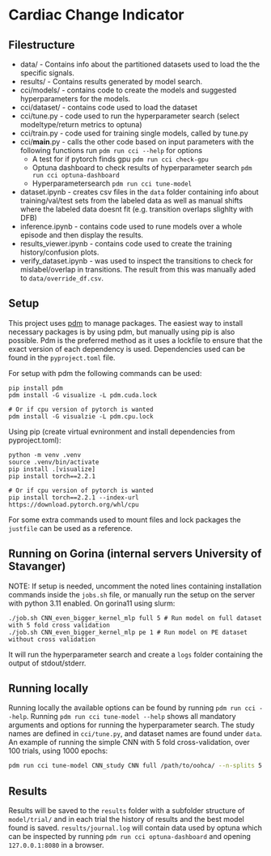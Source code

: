 # Cardiac Change Indicator

## Filestructure

- data/ - Contains info about the partitioned datasets used to load the the specific signals.
- results/ - Contains results generated by model search.
- cci/models/ - contains code to create the models and suggested hyperparameters for the models.
- cci/dataset/ - contains code used to load the dataset
- cci/tune.py - code used to run the hyperparameter search (select modeltype/return metrics to optuna)
- cci/train.py - code used for training single models, called by tune.py
- cci/__main__.py - calls the other code based on input parameters with the following functions
  run `pdm run cci --help` for options
  - A test for if pytorch finds gpu `pdm run cci check-gpu`
  - Optuna dashboard to check results of hyperparameter search `pdm run cci optuna-dashboard`
  - Hyperparametersearch `pdm run cci tune-model`
- dataset.ipynb - creates csv files in the `data` folder containing info about training/val/test sets from the labeled data
  as well as manual shifts where the labeled data doesnt fit (e.g. transition overlaps slighlty with DFB)
- inference.ipynb - contains code used to rune models over a whole episode and then display the results.
- results_viewer.ipynb - contains code used to create the training history/confusion plots.
- verify_dataset.ipynb - was used to inspect the transitions to check for mislabel/overlap in transitions.
  The result from this was manually aded to `data/override_df.csv`.


## Setup

This project uses [pdm](https://pdm-project.org/en/latest/) to manage packages.
The easiest way to install necessary packages is by using pdm, but manually using pip is also possible.
Pdm is the preferred method as it uses a lockfile to ensure that the exact version of each dependency is used.
Dependencies used can be found in the `pyproject.toml` file.

For setup with pdm the following commands can be used:
```shell
pip install pdm
pdm install -G visualize -L pdm.cuda.lock

# Or if cpu version of pytorch is wanted
pdm install -G visualzie -L pdm.cpu.lock
```

Using pip (create virtual evnironment and install dependencies from pyproject.toml):
```shell
python -m venv .venv
source .venv/bin/activate
pip install .[visualize]
pip install torch==2.2.1

# Or if cpu version of pytorch is wanted
pip install torch==2.2.1 --index-url https://download.pytorch.org/whl/cpu
```


For some extra commands used to mount files and lock packages the `justfile` can be used as a reference.

## Running on Gorina (internal servers University of Stavanger)

NOTE: If setup is needed, uncomment the noted lines containing installation commands inside the `jobs.sh` file,
or manually run the setup on the server with python 3.11 enabled.
On gorina11 using slurm:

```shell
./job.sh CNN_even_bigger_kernel_mlp full 5 # Run model on full dataset with 5 fold cross validation
./job.sh CNN_even_bigger_kernel_mlp pe 1 # Run model on PE dataset without cross validation
```

It will run the hyperparameter search and create a `logs` folder containing the output of stdout/stderr.

## Running locally

Running locally the available options can be found by running `pdm run cci --help`.
Running `pdm run cci tune-model --help` shows all mandatory arguments and options for running the hyperparameter search.
The study names are defined in `cci/tune.py`, and dataset names are found under `data`.
An example of running the simple CNN with 5 fold cross-validation, over 100 trials, using 1000 epochs:

```sh
pdm run cci tune-model CNN_study CNN full /path/to/oohca/ --n-splits 5 --n-trials 100 --epochs 1000
```


## Results

Results will be saved to the `results` folder with a subfolder structure of `model/trial/` and in each trial the history of results and the best model found is saved.
`results/journal.log` will contain data used by optuna which can be inspected by running `pdm run cci optuna-dashboard` and opening `127.0.0.1:8080` in a browser.
